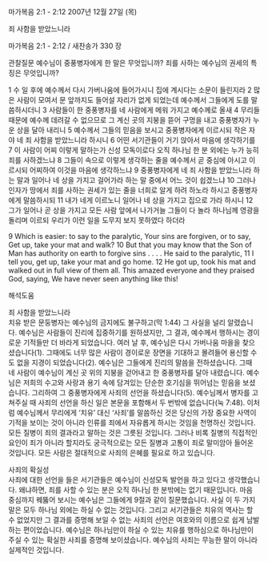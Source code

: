 마가복음 2:1 - 2:12 
2007년 12월 27일 (목)

죄 사함을 받았느니라



마가복음 2:1 - 2:12 / 새찬송가 330 장


관찰질문
예수님이 중풍병자에게 한 말은 무엇입니까?
죄를 사하는 예수님의 권세의 특징은 무엇입니까?

1 수 일 후에 예수께서 다시 가버나움에 들어가시니 집에 계시다는 소문이 들린지라 2 많은 사람이 모여서 문 앞까지도 들어설 자리가 없게 되었는데 예수께서 그들에게 도를 말씀하시더니 3 사람들이 한 중풍병자를 네 사람에게 메워 가지고 예수께로 올새 4 무리들 때문에 예수께 데려갈 수 없으므로 그 계신 곳의 지붕을 뜯어 구멍을 내고 중풍병자가 누운 상을 달아 내리니 5 예수께서 그들의 믿음을 보시고 중풍병자에게 이르시되 작은 자야 네 죄 사함을 받았느니라 하시니 6 어떤 서기관들이 거기 앉아서 마음에 생각하기를 7 이 사람이 어찌 이렇게 말하는가 신성 모독이로다 오직 하나님 한 분 외에는 누가 능히 죄를 사하겠느냐 8 그들이 속으로 이렇게 생각하는 줄을 예수께서 곧 중심에 아시고 이르시되 어찌하여 이것을 마음에 생각하느냐 9 중풍병자에게 네 죄 사함을 받았느니라 하는 말과 일어나 네 상을 가지고 걸어가라 하는 말 중에서 어느 것이 쉽겠느냐 10 그러나 인자가 땅에서 죄를 사하는 권세가 있는 줄을 너희로 알게 하려 하노라 하시고 중풍병자에게 말씀하시되 11 내가 네게 이르노니 일어나 네 상을 가지고 집으로 가라 하시니 12 그가 일어나 곧 상을 가지고 모든 사람 앞에서 나가거늘 그들이 다 놀라 하나님께 영광을 돌리며 이르되 우리가 이런 일을 도무지 보지 못하였다 하더라 

9 Which is easier: to say to the paralytic, Your sins are forgiven, or to say, Get up, take your mat and walk? 10 But that you may know that the Son of Man has authority on earth to forgive sins . . . . He said to the paralytic, 11 I tell you, get up, take your mat and go home. 12 He got up, took his mat and walked out in full view of them all. This amazed everyone and they praised God, saying, We have never seen anything like this!

해석도움





죄 사함을 받았느니라  
치유 받은 문둥병자는 예수님의 금지에도 불구하고(막 1:44) 그 사실을 널리 알렸습니다. 예수님은 사람들이 진리에 집중하기를 원하셨지만, 그 결과, 예수께서 행하시는 경이로운 기적들만 더 바라게 되었습니다. 여러 날 후, 예수님은 다시 가버나움 마을을 찾으셨습니다(1). 그때에도 너무 많은 사람이 경이로운 장면을 기대하고 몰려들어 용신할 수도 없을 지경이 되었습니다(2). 예수님은 그들에게 진리의 말씀을 전하셨습니다. 그때 네 사람이 예수님이 계신 곳 위의 지붕을 걷어내고 한 중풍병자를 달아 내렸습니다. 예수님은 저희의 수고와 사랑과 용기 속에 담겨있는 단순한 호기심을 뛰어넘는 믿음을 보셨습니다. 그리하여 그 중풍병자에게 사죄의 선언을 하셨습니다(5). 예수님께서 병자를 고쳐주실 때 사죄의 선언을 하신 일은 본문을 포함해서 두 번밖에 없습니다(눅 7:48). 이처럼 예수님께서 무리에게 ‘치유’ 대신 ‘사죄’를 말씀하신 것은 당신의 가장 중요한 사역이 기적을 보이는 것이 아니라 인류를 죄에서 자유롭게 하시는 것임을 천명하신 것입니다. 모든 질병이 죄의 결과라고 말하는 것은 그릇된 것입니다. 그러나 비록 질병의 직접적인 요인이 죄가 아니라 할지라도 궁극적으로는 모든 질병과 고통이 죄로 말미암아 들어온 것입니다. 모든 사람은 절대적으로 사죄의 은혜를 필요로 하고 있습니다.   

사죄의 확실성  
사죄에 대한 선언을 들은 서기관들은 예수님이 신성모독 발언을 하고 있다고 생각했습니다. 왜냐하면, 죄를 사할 수 있는 분은 오직 하나님 한 분밖에는 없기 때문입니다. 마음 중심까지 꿰뚫어 보시는 예수님은 그들에게 9절과 같이 질문했습니다. 사실 이 두 가지 말은 모두 하나님 외에는 하실 수 없는 것입니다. 그리고 서기관들은 치유의 역사는 할 수 없었지만 그 결과를 증명해 보일 수 없는 사죄의 선언은 여호와의 이름으로 쉽게 남발하는 편이었습니다. 예수님은 하나님만이 하실 수 있는 치유를 행하심으로 하나님만이 주실 수 있는 확실한 사죄를 증명해 보이셨습니다. 예수님의 사죄는 무능한 말이 아니라 실제적인 것입니다.